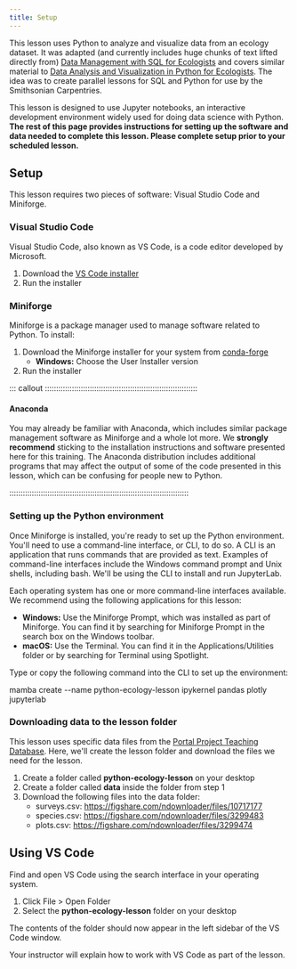```yaml
---
title: Setup
---
```


This lesson uses Python to analyze and visualize data from an ecology
dataset. It was adapted (and currently includes huge chunks of text
lifted directly from) [Data Management with SQL for
Ecologists](https://datacarpentry.org/sql-ecology-lesson/) and covers
similar material to [Data Analysis and Visualization in Python for
Ecologists](https://datacarpentry.org/python-ecology-lesson/). The idea
was to create parallel lessons for SQL and Python for use by the
Smithsonian Carpentries.

This lesson is designed to use Jupyter notebooks, an interactive
development environment widely used for doing data science with Python.
**The rest of this page provides instructions for setting up the
software and data needed to complete this lesson. Please complete setup
prior to your scheduled lesson.**

## Setup

This lesson requires two pieces of software: Visual Studio Code and
Miniforge.

### Visual Studio Code

Visual Studio Code, also known as VS Code, is a code editor developed by
Microsoft.

1.  Download the [VS Code
    installer](https://code.visualstudio.com/download)
2.  Run the installer

### Miniforge

Miniforge is a package manager used to manage software related to
Python. To install:

1.  Download the Miniforge installer for your system from
    [conda-forge](https://conda-forge.org/download/)
    - **Windows:** Choose the User Installer version
2.  Run the installer

::: callout ::::::::::::::::::::::::::::::::::::::::::::::::::::::::::::::::::::

#### Anaconda

You may already be familiar with Anaconda, which includes similar
package management software as Miniforge and a whole lot more. We
**strongly recommend** sticking to the installation instructions and
software presented here for this training. The Anaconda distribution
includes additional programs that may affect the output of some of the
code presented in this lesson, which can be confusing for people new to
Python.

::::::::::::::::::::::::::::::::::::::::::::::::::::::::::::::::::::::::::::::::

### Setting up the Python environment

Once Miniforge is installed, you're ready to set up the Python
environment. You'll need to use a command-line interface, or CLI, to do
so. A CLI is an application that runs commands that are provided as
text. Examples of command-line interfaces include the Windows command
prompt and Unix shells, including bash. We'll be using the CLI to
install and run JupyterLab.

Each operating system has one or more command-line interfaces available.
We recommend using the following applications for this lesson:

- **Windows:** Use the Miniforge Prompt, which was installed as part of
  Miniforge. You can find it by searching for Miniforge Prompt in the
  search box on the Windows toolbar.
- **macOS:** Use the Terminal. You can find it in the
  Applications/Utilities folder or by searching for Terminal using
  Spotlight.

Type or copy the following command into the CLI to set up the
environment:

mamba create --name python-ecology-lesson ipykernel pandas plotly jupyterlab

### Downloading data to the lesson folder

This lesson uses specific data files from the [Portal Project Teaching
Database](https://figshare.com/articles/Portal_Project_Teaching_Database/1314459).
Here, we'll create the lesson folder and download the files we need for
the lesson.

1.  Create a folder called **python-ecology-lesson** on your desktop
2.  Create a folder called **data** inside the folder from step 1
3.  Download the following files into the data folder:
    - surveys.csv: https://figshare.com/ndownloader/files/10717177
    - species.csv: https://figshare.com/ndownloader/files/3299483
    - plots.csv: https://figshare.com/ndownloader/files/3299474

## Using VS Code

Find and open VS Code using the search interface in your operating
system.

1.  Click File \> Open Folder
2.  Select the **python-ecology-lesson** folder on your desktop

The contents of the folder should now appear in the left sidebar of the
VS Code window.

Your instructor will explain how to work with VS Code as part of the
lesson.
